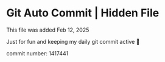 # Git Auto Commit | Hidden File

This file was added Feb 12, 2025

Just for fun and keeping my daily git commit active 🤪

commit number: 1417441
